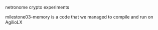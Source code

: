 netronome crypto experiments

milestone03-memory is a code that we managed to compile and run on AgilioLX
